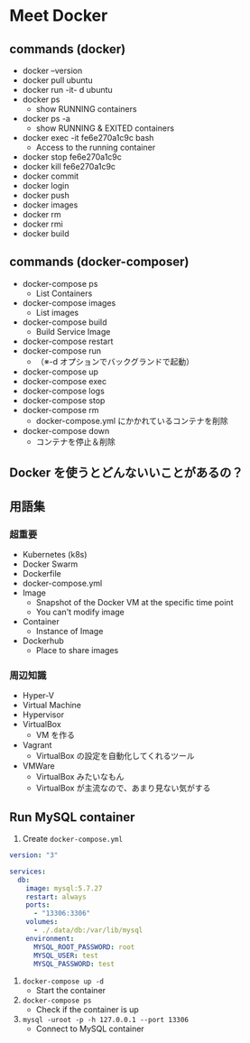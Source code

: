 # Meet Docker

## commands (docker)

- docker –version
- docker pull ubuntu
- docker run -it- d ubuntu
- docker ps
  - show RUNNING containers
- docker ps -a
  - show RUNNING & EXITED containers
- docker exec -it fe6e270a1c9c bash
  - Access to the running container
- docker stop fe6e270a1c9c
- docker kill fe6e270a1c9c
- docker commit
- docker login
- docker push
- docker images
- docker rm
- docker rmi
- docker build

## commands (docker-composer)

- docker-compose ps
  - List Containers
- docker-compose images
  - List images
- docker-compose build
  - Build Service Image
- docker-compose restart
- docker-compose run
  - （※-d オプションでバックグランドで起動）
- docker-compose up
- docker-compose exec
- docker-compose logs
- docker-compose stop
- docker-compose rm
  - docker-compose.yml にかかれているコンテナを削除
- docker-compose down
  - コンテナを停止＆削除

## Docker を使うとどんないいことがあるの？

## 用語集

### 超重要

- Kubernetes (k8s)
- Docker Swarm
- Dockerfile
- docker-compose.yml
- Image
  - Snapshot of the Docker VM at the specific time point
  - You can't modify image
- Container
  - Instance of Image
- Dockerhub
  - Place to share images

### 周辺知識

- Hyper-V
- Virtual Machine
- Hypervisor
- VirtualBox
  - VM を作る
- Vagrant
  - VirtualBox の設定を自動化してくれるツール
- VMWare
  - VirtualBox みたいなもん
  - VirtualBox が主流なので、あまり見ない気がする

## Run MySQL container

1. Create `docker-compose.yml`

```yml
version: "3"

services:
  db:
    image: mysql:5.7.27
    restart: always
    ports:
      - "13306:3306"
    volumes:
      - ./.data/db:/var/lib/mysql
    environment:
      MYSQL_ROOT_PASSWORD: root
      MYSQL_USER: test
      MYSQL_PASSWORD: test
```

1. `docker-compose up -d`
   - Start the container
1. `docker-compose ps`
   - Check if the container is up
1. `mysql -uroot -p -h 127.0.0.1 --port 13306`
   - Connect to MySQL container
